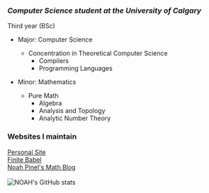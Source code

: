 ### ***Computer Science student at the University of Calgary*** 
Third year (BSc)
* Major: Computer Science 
  * Concentration in Theoretical Computer Science
      * Compilers
       * Programming Languages
       
* Minor: Mathematics
  * Pure Math
    * Algebra
     * Analysis and Topology 
      * Analytic Number Theory


### Websites I maintain
[Personal Site](http://noah.binaryfox.ca/)\
[Finite Babel](https://noahpinel.github.io/FiniteBabel/)\
[Noah Pinel's Math Blog](https://noahpinel.github.io/NoahPinelsMathBlog/index.html)\
\
![NOAH's GitHub stats](https://github-readme-stats.vercel.app/api?username=NoahPinel&theme=react&show_icons=true&count_private=true)









